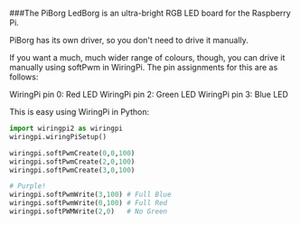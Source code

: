 <!--
---
name: PiBorg LEDBorg
description: A single RGB LED for your Raspberry Pi
buy: https://www.piborg.org/ledborg
pin:
  '11':
    name: Red LED
    direction: output
    active: high
    description: PiBorg Red LED
  '13':
    name: Green LED
    direction: input
    active: high
    description: PiBorg Green LED
  '15':
    name: Blue LED
    direction: output
    active: high
    description: PiBorg Blue LED
-->
###The PiBorg LedBorg is an ultra-bright RGB LED board for the Raspberry Pi.

PiBorg has its own driver, so you don't need to drive it manually.

If you want a much, much wider range of colours, though, you can drive it manually using softPwm in WiringPi. The pin assignments for this are as follows:

WiringPi pin 0: Red LED
WiringPi pin 2: Green LED
WiringPi pin 3: Blue LED

This is easy using WiringPi in Python:


```python
import wiringpi2 as wiringpi
wiringpi.wiringPiSetup()

wiringpi.softPwmCreate(0,0,100)
wiringpi.softPwmCreate(2,0,100)
wiringpi.softPwmCreate(3,0,100)

# Purple!
wiringpi.softPwmWrite(3,100) # Full Blue
wiringpi.softPwmWrite(0,100) # Full Red
wiringpi.softPWMWrite(2,0)	 # No Green
```